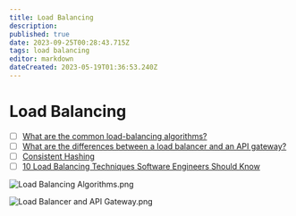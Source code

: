```yaml
---
title: Load Balancing
description: 
published: true
date: 2023-09-25T00:28:43.715Z
tags: load balancing
editor: markdown
dateCreated: 2023-05-19T01:36:53.240Z
---
```


# Load Balancing
- [ ] [What are the common load-balancing algorithms?](https://blog.bytebytego.com/p/ep47-common-load-balancing-algorithms?utm_source=profile&utm_medium=reader2)
- [ ] [What are the differences between a load balancer and an API gateway?](https://blog.bytebytego.com/p/ep48-debugging-like-a-pro?utm_source=profile&utm_medium=reader2)
- [ ] [Consistent Hashing](https://vishalrana9915.medium.com/consistent-hashing-36fa25892b4f)
- [ ] [10 Load Balancing Techniques Software Engineers Should Know](https://medium.com/@xsronhou/10-load-balancing-techniques-software-engineers-should-know-af02b1093f3f)

![Load Balancing Algorithms.png](http://192.168.25.60:8000/files/file_storage/21d46b18.png)

![Load Balancer and API Gateway.png](http://192.168.25.60:8000/files/file_storage/3c58e36f.png)

